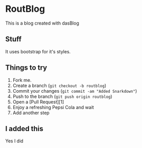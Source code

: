 RoutBlog
=============

This is a blog created with dasBlog

Stuff
-------

It uses bootstrap for it's styles.


Things to try
------------

1. Fork me.
2. Create a branch (`git checkout -b routblog`)
3. Commit your changes (`git commit -am "Added Snarkdown"`)
4. Push to the branch (`git push origin routblog`)
5. Open a [Pull Request][1]
6. Enjoy a refreshing Pepsi Cola and wait
7. Add another step

I added this
------------

Yes I did